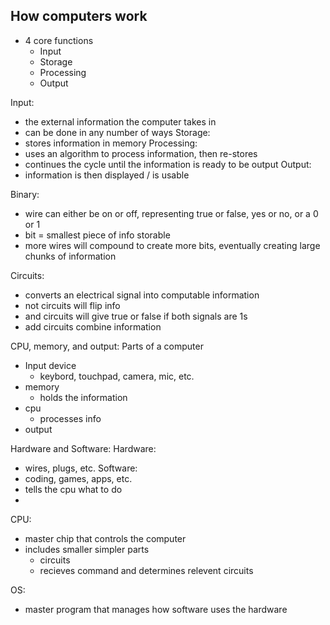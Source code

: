 ## How computers work
- 4 core functions
  - Input
  - Storage
  - Processing
  - Output
  
Input:
- the external information the computer takes in 
- can be done in any number of ways
Storage:
- stores information in memory
Processing:
- uses an algorithm to process information, then re-stores
- continues the cycle until the information is ready to be output
Output:
- information is then displayed / is usable

Binary:
- wire can either be on or off, representing true or false, yes or no, or a 0 or 1
- bit = smallest piece of info storable
- more wires will compound to create more bits, eventually creating large chunks of information

Circuits:
- converts an electrical signal into computable information
- not circuits will flip info
- and circuits will give true or false if both signals are 1s
- add circuits combine information

CPU, memory, and output:
Parts of a computer
- Input device
  - keybord, touchpad, camera, mic, etc.
- memory
  - holds the information
- cpu
  - processes info
- output

Hardware and Software:
Hardware:
  - wires, plugs, etc.
Software:
  - coding, games, apps, etc.
  - tells the cpu what to do
  - 

CPU:
- master chip that controls the computer
- includes smaller simpler parts
  - circuits
  - recieves command and determines relevent circuits
  
OS:
- master program that manages how software uses the hardware
